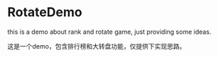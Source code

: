 # RotateDemo
this is a demo about rank and rotate game, just providing some ideas.

这是一个demo，包含排行榜和大转盘功能，仅提供下实现思路。
